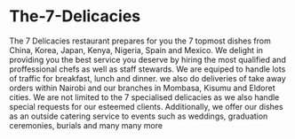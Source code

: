# The-7-Delicacies
The 7 Delicacies restaurant prepares for you the 7 topmost dishes from China, Korea, Japan, Kenya, Nigeria, Spain and Mexico. We delight in providing you the best service you deserve by hiring the most qualified and proffessional chefs as well as staff stewards. We are equiped to handle lots of traffic for breakfast, lunch and dinner. we also do deliveries of take away orders within Nairobi and our branches in Mombasa, Kisumu and Eldoret cities. We are not limited to the 7 specialised delicacies as we also handle special requests for our esteemed clients. Additionally, we offer our dishes as an outside catering service to events such as weddings, graduation ceremonies, burials and many many more
